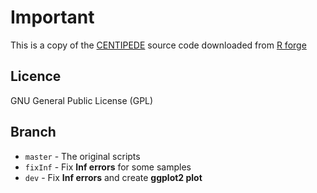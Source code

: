 # Important

This is a copy of the [CENTIPEDE](http://centipede.uchicago.edu/) source code downloaded from [R forge](https://r-forge.r-project.org/projects/centipede/)


## Licence

GNU General Public License (GPL)

## Branch

+ `master` - The original scripts 
+ `fixInf` - Fix **Inf errors** for some samples     
+ `dev` - Fix **Inf errors** and create **ggplot2 plot**    
